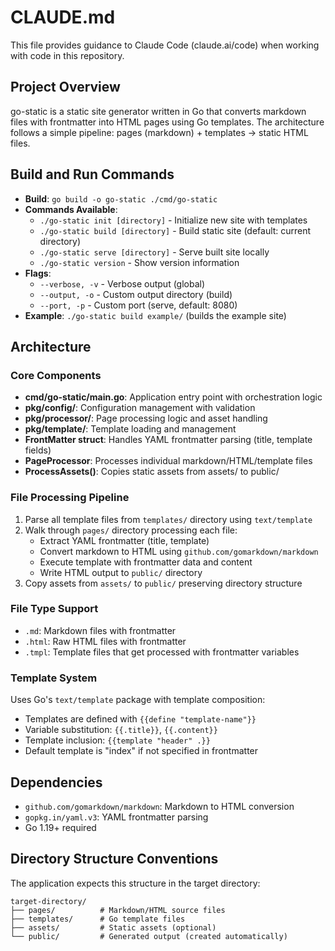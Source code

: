 # CLAUDE.md

This file provides guidance to Claude Code (claude.ai/code) when working with code in this repository.

## Project Overview

go-static is a static site generator written in Go that converts markdown files with frontmatter into HTML pages using Go templates. The architecture follows a simple pipeline: pages (markdown) + templates → static HTML files.

## Build and Run Commands

- **Build**: `go build -o go-static ./cmd/go-static`
- **Commands Available**:
  - `./go-static init [directory]` - Initialize new site with templates
  - `./go-static build [directory]` - Build static site (default: current directory)
  - `./go-static serve [directory]` - Serve built site locally
  - `./go-static version` - Show version information
- **Flags**: 
  - `--verbose, -v` - Verbose output (global)
  - `--output, -o` - Custom output directory (build)
  - `--port, -p` - Custom port (serve, default: 8080)
- **Example**: `./go-static build example/` (builds the example site)

## Architecture

### Core Components

- **cmd/go-static/main.go**: Application entry point with orchestration logic
- **pkg/config/**: Configuration management with validation
- **pkg/processor/**: Page processing logic and asset handling
- **pkg/template/**: Template loading and management
- **FrontMatter struct**: Handles YAML frontmatter parsing (title, template fields)
- **PageProcessor**: Processes individual markdown/HTML/template files
- **ProcessAssets()**: Copies static assets from assets/ to public/

### File Processing Pipeline

1. Parse all template files from `templates/` directory using `text/template`
2. Walk through `pages/` directory processing each file:
   - Extract YAML frontmatter (title, template)
   - Convert markdown to HTML using `github.com/gomarkdown/markdown`
   - Execute template with frontmatter data and content
   - Write HTML output to `public/` directory
3. Copy assets from `assets/` to `public/` preserving directory structure

### File Type Support

- `.md`: Markdown files with frontmatter
- `.html`: Raw HTML files with frontmatter  
- `.tmpl`: Template files that get processed with frontmatter variables

### Template System

Uses Go's `text/template` package with template composition:
- Templates are defined with `{{define "template-name"}}`
- Variable substitution: `{{.title}}`, `{{.content}}`
- Template inclusion: `{{template "header" .}}`
- Default template is "index" if not specified in frontmatter

## Dependencies

- `github.com/gomarkdown/markdown`: Markdown to HTML conversion
- `gopkg.in/yaml.v3`: YAML frontmatter parsing
- Go 1.19+ required

## Directory Structure Conventions

The application expects this structure in the target directory:
```
target-directory/
├── pages/          # Markdown/HTML source files
├── templates/      # Go template files
├── assets/         # Static assets (optional)
└── public/         # Generated output (created automatically)
```